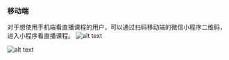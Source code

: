 ### 移动端
对于想使用手机端看直播课程的用户，可以通过扫码移动端的微信小程序二维码，进入小程序看直播课程。
![alt text](../help_picture/06_live14.png)

![alt text](../help_picture/06_live15.jpg)